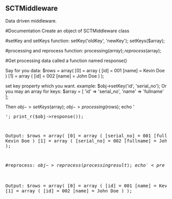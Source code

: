 ## SCTMiddleware
Data driven middleware.

#Documentation 
Create an object of SCTMiddleware class

#setKey and setKeys function:
setKey('oldKey', 'newKey');
setKeys($array);

#processing and reprocess function:
processing($array);
reprocess($array);

#Get processing data called a function named response()

Say for you data:
$rows = array(
  [0] = array (
    [id] = 001
    [name] = Kevin Doe
  )
  [1] = array (
    [id] = 002
    [name] = John Doe
  )
);

set key property which you want.
example: $obj->setKey('id', 'serial_no');
Or you may an array for keys: 
$array = [
  'id' => 'serial_no',
  'name' => 'fullname'
];

Then $obj->setKeys($array);
$obj->processing($rows);
echo '<pre>';
print_r($obj->response());

Output:
$rows = array(
  [0] = array (
    [serial_no] = 001
    [fullname] = Kevin Doe
  )
  [1] = array (
    [serial_no] = 002
    [fullname] = John Doe
  )
);

#reprocess:
$obj->reprocess(processing result);
echo '<pre>';
print_r($obj->response());

Output:
$rows = array(
  [0] = array (
    [id] = 001
    [name] = Kevin Doe
  )
  [1] = array (
    [id] = 002
    [name] = John Doe
  )
);
